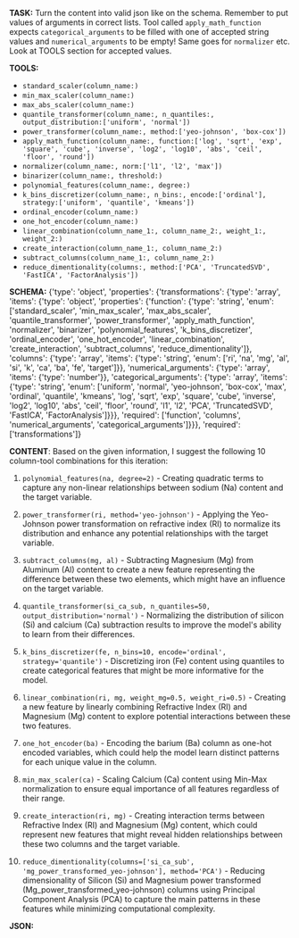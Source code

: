 **TASK:**
Turn the content into valid json like on the schema.
Remember to put values of arguments in correct lists.
Tool called `apply_math_function` expects `categorical_arguments` to be filled with one of accepted string values and `numerical_arguments` to be empty! Same goes for `normalizer` etc. Look at TOOLS section for accepted values.

**TOOLS:**
- `standard_scaler(column_name:)`
- `min_max_scaler(column_name:)`
- `max_abs_scaler(column_name:)`
- `quantile_transformer(column_name:, n_quantiles:, output_distribution:['uniform', 'normal'])`
- `power_transformer(column_name:, method:['yeo-johnson', 'box-cox'])`
- `apply_math_function(column_name:, function:['log', 'sqrt', 'exp', 'square', 'cube', 'inverse', 'log2', 'log10', 'abs', 'ceil', 'floor', 'round'])`
- `normalizer(column_name:, norm:['l1', 'l2', 'max'])`
- `binarizer(column_name:, threshold:)`
- `polynomial_features(column_name:, degree:)`
- `k_bins_discretizer(column_name:, n_bins:, encode:['ordinal'], strategy:['uniform', 'quantile', 'kmeans'])`
- `ordinal_encoder(column_name:)`
- `one_hot_encoder(column_name:)`
- `linear_combination(column_name_1:, column_name_2:, weight_1:, weight_2:)`
- `create_interaction(column_name_1:, column_name_2:)`
- `subtract_columns(column_name_1:, column_name_2:)`
- `reduce_dimentionality(columns:, method:['PCA', 'TruncatedSVD', 'FastICA', 'FactorAnalysis'])`

**SCHEMA:**
{'type': 'object', 'properties': {'transformations': {'type': 'array', 'items': {'type': 'object', 'properties': {'function': {'type': 'string', 'enum': ['standard_scaler', 'min_max_scaler', 'max_abs_scaler', 'quantile_transformer', 'power_transformer', 'apply_math_function', 'normalizer', 'binarizer', 'polynomial_features', 'k_bins_discretizer', 'ordinal_encoder', 'one_hot_encoder', 'linear_combination', 'create_interaction', 'subtract_columns', 'reduce_dimentionality']}, 'columns': {'type': 'array', 'items': {'type': 'string', 'enum': ['ri', 'na', 'mg', 'al', 'si', 'k', 'ca', 'ba', 'fe', 'target']}}, 'numerical_arguments': {'type': 'array', 'items': {'type': 'number'}}, 'categorical_arguments': {'type': 'array', 'items': {'type': 'string', 'enum': ['uniform', 'normal', 'yeo-johnson', 'box-cox', 'max', 'ordinal', 'quantile', 'kmeans', 'log', 'sqrt', 'exp', 'square', 'cube', 'inverse', 'log2', 'log10', 'abs', 'ceil', 'floor', 'round', 'l1', 'l2', 'PCA', 'TruncatedSVD', 'FastICA', 'FactorAnalysis']}}}, 'required': ['function', 'columns', 'numerical_arguments', 'categorical_arguments']}}}, 'required': ['transformations']}

**CONTENT**:
 Based on the given information, I suggest the following 10 column-tool combinations for this iteration:

1. `polynomial_features(na, degree=2)` - Creating quadratic terms to capture any non-linear relationships between sodium (Na) content and the target variable.

2. `power_transformer(ri, method='yeo-johnson')` - Applying the Yeo-Johnson power transformation on refractive index (RI) to normalize its distribution and enhance any potential relationships with the target variable.

3. `subtract_columns(mg, al)` - Subtracting Magnesium (Mg) from Aluminum (Al) content to create a new feature representing the difference between these two elements, which might have an influence on the target variable.

4. `quantile_transformer(si_ca_sub, n_quantiles=50, output_distribution='normal')` - Normalizing the distribution of silicon (Si) and calcium (Ca) subtraction results to improve the model's ability to learn from their differences.

5. `k_bins_discretizer(fe, n_bins=10, encode='ordinal', strategy='quantile')` - Discretizing iron (Fe) content using quantiles to create categorical features that might be more informative for the model.

6. `linear_combination(ri, mg, weight_mg=0.5, weight_ri=0.5)` - Creating a new feature by linearly combining Refractive Index (RI) and Magnesium (Mg) content to explore potential interactions between these two features.

7. `one_hot_encoder(ba)` - Encoding the barium (Ba) column as one-hot encoded variables, which could help the model learn distinct patterns for each unique value in the column.

8. `min_max_scaler(ca)` - Scaling Calcium (Ca) content using Min-Max normalization to ensure equal importance of all features regardless of their range.

9. `create_interaction(ri, mg)` - Creating interaction terms between Refractive Index (RI) and Magnesium (Mg) content, which could represent new features that might reveal hidden relationships between these two columns and the target variable.

10. `reduce_dimentionality(columns=['si_ca_sub', 'mg_power_transformed_yeo-johnson'], method='PCA')` - Reducing dimensionality of Silicon (Si) and Magnesium power transformed (Mg_power_transformed_yeo-johnson) columns using Principal Component Analysis (PCA) to capture the main patterns in these features while minimizing computational complexity.

**JSON:**
